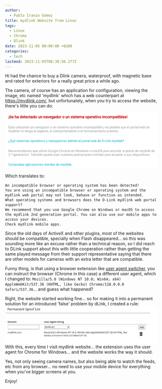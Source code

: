 ```yaml
---
author:
  - Pablo Iranzo Gómez
title: mydlink Website from Linux
tags:
  - Linux
  - Chrome
  - Dlink
date: 2023-11-05 00:00:00 +0200
categories:
  - tech
lastmod: 2023-11-05T08:38:56.277Z
---
```


Hi had the chance to buy a Dlink camera, waterproof, with magnetic base and rated for exteriors for a really great price a while ago.

The camera, of course has an application for configuration, viewing the image, etc named 'mydlink' which has a web counterpart at <https://mydlink.com/>, but unfortunately, when you try to access the website, there's little you can do:

![](2023-11-05-09-26-34.png)

Which translates to:

>

    An incompatible browser or operating system has been detected!
    You are using an incompatible browser or operating system and the mydlink web portal may not look, behave or function as intended.
    What operating systems and browsers does the D-Link mydlink web portal support?
    We recommend that you use Google Chrome on Windows or macOS to access the mydlink 2nd generation portal. You can also use our mobile apps to access your devices.
    Check mydlink mobile apps.

Since the old days of ActiveX and other plugins, most of the websites should be compatible, specially when Flash disappeared... so this was sounding more like an excuse rather than a technical reason, so I did reach to DLink support about this with little cooperation rather than getting the same played message from their support representative saying that there are other models for cameras with an extra letter that are compatible.

Funny thing, is that using a browser extension like [user agent switcher](https://chromewebstore.google.com/detail/user-agent-switcher-for-c/djflhoibgkdhkhhcedjiklpkjnoahfmg?pli=1), you can instruct the browser (Chrome in this case) a different user agent, which I changed to: `Mozilla/5.0 (Windows NT 10.0; Win64; x64) AppleWebKit/537.36 (KHTML, like Gecko) Chrome/118.0.0.0 Safari/537.36`... and guess what happened?

Right, the website started working fine... so for making it into a permanent solution for an introduced 'false' problem by dLink, I created a rule:
![](2023-11-05-09-32-20.png)
With this, every time I visit mydlink website... the extension uses the user agent for Chrome for Windows... and the website works the way it should.

Yes, not only seeing camera names, but also being able to watch the feeds, etc from any browser... no need to use your mobile device for everything when you've bigger screens at you.

Enjoy!
